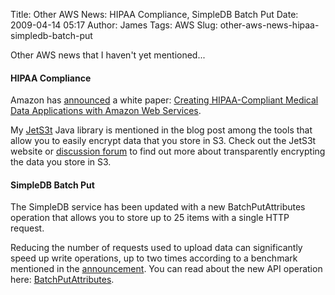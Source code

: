 Title: Other AWS News: HIPAA Compliance, SimpleDB Batch Put
Date: 2009-04-14 05:17
Author: James
Tags: AWS
Slug: other-aws-news-hipaa-simpledb-batch-put

Other AWS news that I haven't yet mentioned...

#### HIPAA Compliance

Amazon has [announced][] a white paper:
[Creating HIPAA-Compliant Medical Data Applications with Amazon Web Services][].

My [JetS3t][] Java library is mentioned in the blog post among the tools
that allow you to easily encrypt data that you store in S3. Check out
the JetS3t website or [discussion forum][] to find out more about
transparently encrypting the data you store in S3.

#### SimpleDB Batch Put

The SimpleDB service has been updated with a new BatchPutAttributes
operation that allows you to store up to 25 items with a single HTTP
request.

Reducing the number of requests used to upload data can significantly
speed up write operations, up to two times according to a benchmark
mentioned in the [announcement][]. You can read about the new API
operation here: [BatchPutAttributes][].

  [announced]: http://aws.typepad.com/aws/2009/04/white-paper-creating-hipaacompliant-medical-data-applications-with-amazon-web-services.html
  [Creating HIPAA-Compliant Medical Data Applications with Amazon Web Services]: http://awsmedia.s3.amazonaws.com/AWS_HIPAA_Whitepaper_Final.pdf
  [JetS3t]: http://jets3t.s3.amazonaws.com/index.html
  [discussion forum]: http://groups.google.com/group/jets3t-users
  [announcement]: http://aws.typepad.com/aws/2009/03/amazon-simpledb-batch-put.html
  [BatchPutAttributes]: http://docs.amazonwebservices.com/AmazonSimpleDB/2007-11-07/DeveloperGuide/SDB_API_BatchPutAttributes.html
